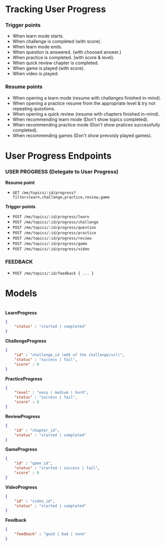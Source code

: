 # Tracking User Progress

### Trigger points
* When learn mode starts.
* When challenge is completed (with score).
* When learn mode ends.
* When question is answered. (with choosed answer.)
* When practice is completed. (with score & level).
* When quick review chapter is completed.
* When game is played (with score).
* When video is played.

### Resume points
* When opening a learn mode (resume with challanges finished in-mind).
* When opening a practice resume from the appropriate level & try not repeating questions.
* When opening a quick review (resume with chapters finished in-mind).
* When recommending learn mode (Don't show topics completed).
* When recommending practice mode (Don't show pratices successfully completed).
* When recommending games (Don't show prevoisly played games).

# User Progress Endpoints

### USER PROGRESS (Delegate to User Progress)
 **Resume point**
* ```GET /me/topics/:id/progress?filter=learn,challenge,practice,review,game```

**Trigger points**
* ```POST /me/topics/:id/progress/learn```
* ```POST /me/topics/:id/progress/challenge```
* ```POST /me/topics/:id/progress/question```
* ```POST /me/topics/:id/progress/practice```
* ```POST /me/topics/:id/progress/review```
* ```POST /me/topics/:id/progress/game```
* ```POST /me/topics/:id/progress/video```

### FEEDBACK
* ```POST /me/topics/:id/feedback { ... }```


# Models #
\
**LearnProgress** 
```json
{
    "status" : "started | completed"
}
```
**ChallengeProgress** 
```json
{
    "id" : "challenge_id (md5 of the challenge/url)",
    "status" : "success | fail",
    "score" : 0
}
```
**PracticeProgress**
```json
{
    "level" : "easy | medium | hard",
    "status" : "success | fail",
    "score" : 0
}
```

**ReviewProgress**
```json
{
    "id" : "chapter_id",
    "status" : "started | completed"
}
```
**GameProgress**
```json
{
    "id" : "game_id",
    "status" : "started | success | fail",
    "score" : 0
}
```

**VideoProgress**
```json
{
    "id" : "video_id",
    "status" : "started | completed"
}
```

**Feedback**
```json
{
    "feedback" : "good | bad | none"
}
```